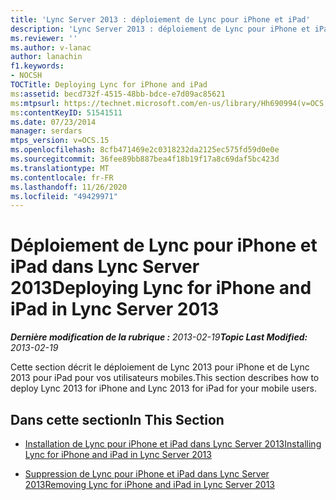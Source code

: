 ```yaml
---
title: 'Lync Server 2013 : déploiement de Lync pour iPhone et iPad'
description: 'Lync Server 2013 : déploiement de Lync pour iPhone et iPad.'
ms.reviewer: ''
ms.author: v-lanac
author: lanachin
f1.keywords:
- NOCSH
TOCTitle: Deploying Lync for iPhone and iPad
ms:assetid: becd732f-4515-48bb-bdce-e7d09ac85621
ms:mtpsurl: https://technet.microsoft.com/en-us/library/Hh690994(v=OCS.15)
ms:contentKeyID: 51541511
ms.date: 07/23/2014
manager: serdars
mtps_version: v=OCS.15
ms.openlocfilehash: 8cfb471469e2c0318232da2125ec575fd59d0e0e
ms.sourcegitcommit: 36fee89bb887bea4f18b19f17a8c69daf5bc423d
ms.translationtype: MT
ms.contentlocale: fr-FR
ms.lasthandoff: 11/26/2020
ms.locfileid: "49429971"
---
```

# <a name="deploying-lync-for-iphone-and-ipad-in-lync-server-2013"></a><span data-ttu-id="51507-103">Déploiement de Lync pour iPhone et iPad dans Lync Server 2013</span><span class="sxs-lookup"><span data-stu-id="51507-103">Deploying Lync for iPhone and iPad in Lync Server 2013</span></span>

<div data-xmlns="http://www.w3.org/1999/xhtml">

<div class="topic" data-xmlns="http://www.w3.org/1999/xhtml" data-msxsl="urn:schemas-microsoft-com:xslt" data-cs="https://msdn.microsoft.com/">

<div data-asp="https://msdn2.microsoft.com/asp">



</div>

<div id="mainSection">

<div id="mainBody"><span data-ttu-id="51507-104">

<span> </span></span><span class="sxs-lookup"><span data-stu-id="51507-104">

<span> </span></span></span>

<span data-ttu-id="51507-105">_**Dernière modification de la rubrique :** 2013-02-19_</span><span class="sxs-lookup"><span data-stu-id="51507-105">_**Topic Last Modified:** 2013-02-19_</span></span>

<span data-ttu-id="51507-106">Cette section décrit le déploiement de Lync 2013 pour iPhone et de Lync 2013 pour iPad pour vos utilisateurs mobiles.</span><span class="sxs-lookup"><span data-stu-id="51507-106">This section describes how to deploy Lync 2013 for iPhone and Lync 2013 for iPad for your mobile users.</span></span>

<div>

## <a name="in-this-section"></a><span data-ttu-id="51507-107">Dans cette section</span><span class="sxs-lookup"><span data-stu-id="51507-107">In This Section</span></span>

  - [<span data-ttu-id="51507-108">Installation de Lync pour iPhone et iPad dans Lync Server 2013</span><span class="sxs-lookup"><span data-stu-id="51507-108">Installing Lync for iPhone and iPad in Lync Server 2013</span></span>](lync-server-2013-installing-lync-for-iphone-and-ipad.md)

  - [<span data-ttu-id="51507-109">Suppression de Lync pour iPhone et iPad dans Lync Server 2013</span><span class="sxs-lookup"><span data-stu-id="51507-109">Removing Lync for iPhone and iPad in Lync Server 2013</span></span>](lync-server-2013-removing-lync-for-iphone-and-ipad.md)

<span data-ttu-id="51507-110"></div>

</div>

<span> </span>

</div>

</div>

</span><span class="sxs-lookup"><span data-stu-id="51507-110"></div>

</div>

<span> </span>

</div>

</div>

</span></span></div>

